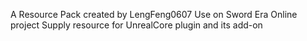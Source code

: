 A Resource Pack created by LengFeng0607
Use on Sword Era Online project
Supply resource for UnrealCore plugin and its add-on
